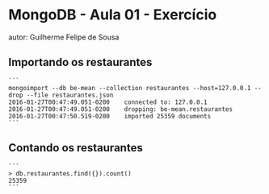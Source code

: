 # MongoDB - Aula 01 - Exercício
autor: Guilherme Felipe de Sousa

## Importando os restaurantes

	```
	mongoimport --db be-mean --collection restaurantes --host=127.0.0.1 --drop --file restaurantes.json
	2016-01-27T00:47:49.051-0200	connected to: 127.0.0.1
	2016-01-27T00:47:49.051-0200	dropping: be-mean.restaurantes
	2016-01-27T00:47:50.519-0200	imported 25359 documents
	```

## Contando os restaurantes

	```
	> db.restaurantes.find({}).count()
	25359
	```